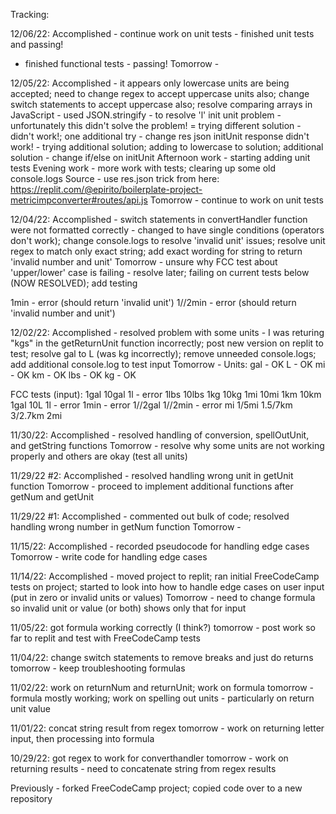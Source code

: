 Tracking:

12/06/22:
Accomplished - continue work on unit tests - finished unit tests and passing!
- finished functional tests - passing! 
Tomorrow - 

12/05/22:
Accomplished - it appears only lowercase units are being accepted; need to change regex to accept uppercase units also; change switch statements to accept uppercase also; resolve comparing arrays in JavaScript - used JSON.stringify - to resolve 'l' init unit problem - unfortunately this didn't solve the problem! = trying different solution - didn't work!; one additional try - change res json initUnit response
didn't work! - trying additional solution; adding to lowercase to solution; additional solution - change if/else on initUnit
Afternoon work - starting adding unit tests
Evening work - more work with tests; clearing up some old console.logs
Source - use res.json trick from here: https://replit.com/@epirito/boilerplate-project-metricimpconverter#routes/api.js
Tomorrow - continue to work on unit tests

12/04/22:
Accomplished - switch statements in convertHandler function were not formatted correctly - changed to have single conditions (operators don't work); change console.logs to resolve 'invalid unit' issues; resolve unit regex to match only exact string; add exact wording for string to return 'invalid number and unit'
Tomorrow - unsure why FCC test about 'upper/lower' case is failing - resolve later; failing on current tests below (NOW RESOLVED); add testing

1min - error (should return 'invalid unit')
1//2min - error (should return 'invalid number and unit')

12/02/22:
Accomplished - resolved problem with some units - I was returing "kgs" in the getReturnUnit function incorrectly; post new version on replit to test; resolve gal to L (was kg incorrectly); remove unneeded console.logs; add additional console.log to test input
Tomorrow - 
Units:
gal - OK
L - OK
mi - OK
km - OK
lbs - OK
kg - OK

FCC tests (input):
1gal
10gal
1l - error
1lbs
10lbs
1kg
10kg
1mi
10mi
1km
10km
1gal
10L
1l - error
1min - error
1//2gal
1//2min - error
mi
1/5mi
1.5/7km
3/2.7km
2mi


11/30/22:
Accomplished - resolved handling of conversion, spellOutUnit, and getString functions 
Tomorrow - resolve why some units are not working properly and others are okay (test all units)

11/29/22 #2:
Accomplished - resolved handling wrong unit in getUnit function
Tomorrow - proceed to implement additional functions after getNum and getUnit

11/29/22 #1:
Accomplished - commented out bulk of code; resolved handling wrong number in getNum function
Tomorrow - 

11/15/22:
Accomplished - recorded pseudocode for handling edge cases
Tomorrow - write code for handling edge cases

11/14/22:
Accomplished - moved project to replit; ran initial FreeCodeCamp tests on project; started to look into how to handle edge cases on user input (put in zero or invalid units or values)
Tomorrow - need to change formula so invalid unit or value (or both) shows only that for input

11/05/22: got formula working correctly (I think?)
tomorrow - post work so far to replit and test with FreeCodeCamp tests

11/04/22: change switch statements to remove breaks and just do returns
tomorrow - keep troubleshooting formulas

11/02/22: work on returnNum and returnUnit; work on formula
tomorrow - formula mostly working; work on spelling out units - particularly on return unit value

11/01/22: concat string result from regex
tomorrow - work on returning letter input, then processing into formula

10/29/22: got regex to work for converthandler
tomorrow - work on returning results - need to concatenate string from regex results

Previously - forked FreeCodeCamp project; copied code over to a new repository
